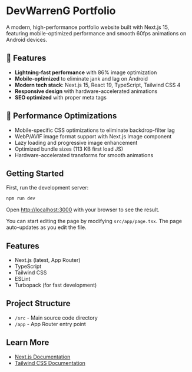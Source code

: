 # DevWarrenG Portfolio

A modern, high-performance portfolio website built with Next.js 15, featuring mobile-optimized performance and smooth 60fps animations on Android devices.

## 🚀 Features
- **Lightning-fast performance** with 86% image optimization
- **Mobile-optimized** to eliminate jank and lag on Android
- **Modern tech stack**: Next.js 15, React 19, TypeScript, Tailwind CSS 4
- **Responsive design** with hardware-accelerated animations
- **SEO optimized** with proper meta tags

## 📱 Performance Optimizations
- Mobile-specific CSS optimizations to eliminate backdrop-filter lag
- WebP/AVIF image format support with Next.js Image component
- Lazy loading and progressive image enhancement
- Optimized bundle sizes (113 KB first load JS)
- Hardware-accelerated transforms for smooth animations

## Getting Started

First, run the development server:

```bash
npm run dev
```

Open [http://localhost:3000](http://localhost:3000) with your browser to see the result.

You can start editing the page by modifying `src/app/page.tsx`. The page auto-updates as you edit the file.

## Features

- Next.js (latest, App Router)
- TypeScript
- Tailwind CSS
- ESLint
- Turbopack (for fast development)

## Project Structure

- `/src` - Main source code directory
- `/app` - App Router entry point

## Learn More

- [Next.js Documentation](https://nextjs.org/docs)
- [Tailwind CSS Documentation](https://tailwindcss.com/docs)
